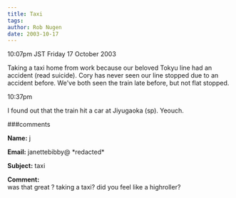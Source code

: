 ```yaml
---
title: Taxi
tags: 
author: Rob Nugen
date: 2003-10-17
---
```


<p class=date>10:07pm JST Friday 17 October 2003</p>

<p>Taking a taxi home from work because our beloved Tokyu line had an
accident (read suicide). Cory has never seen our line stopped due to
an accident before.   We've both seen the train late before, but not
flat stopped.</p>

<p class=date>10:37pm</p>

<p>I found out that the train hit a car at Jiyugaoka (sp).  Yeouch.</p>


###comments

<p><b>Name:</b> j

<p><b>Email:</b> janettebibby@ *redacted*

<p><b>Subject:</b> taxi

<p><b>Comment:</b>
<br>was that great ? taking a taxi? did you feel like a highroller?

